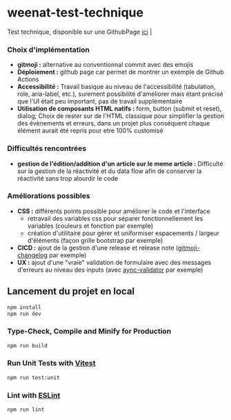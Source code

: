 # weenat-test-technique

Test technique, disponible sur une GithubPage [ici](https://theolallement.github.io/weenat-test-technique/)
|

### Choix d'implémentation

- **gitmoji :** alternative au conventionnal commit avec des emojis
- **Déploiement :** github page car permet de montrer un exemple de Github Actions
- **Accessibilité :** Travail basique au niveau de l'accessibilité (tabulation, role, aria-label, etc.), surement possibilité d'améliorer mais étant précisé que l'UI était peu important, pas de travail supplémentaire
- **Utilisation de composants HTML natifs :** form, button (submit et reset),
  dialog; Choix de rester sur de l'HTML classique pour simplifier la gestion des évènements et erreurs, dans un projet plus conséquent chaque élément aurait été repris pour etre 100% customisé

### Difficultés rencontrées

- **gestion de l'édition/addition d'un article sur le meme article :**
  Difficulté sur la gestion de la réactivité et du data flow afin de conserver la réactivité sans trop alourdir le code

### Améliorations possibles

- **CSS :** différents points possible pour améliorer le code et l'interface
  - retravail des variables css pour séparer fonctionnellement les variables (couleurs et fonction par exemple)
  - création d'utilitaire pour gérer et uniformiser espacements / largeur d'éléments (façon grille bootstrap par exemple)
- **CICD :** ajout de la gestion d'une release et release note ([gitmoji-changelog](https://github.com/frinyvonnick/gitmoji-changelog) par exemple)
- **UX :** ajout d'une "vraie" validation de formulaire avec des messages d'erreurs au niveau des inputs (avec [aync-validator](https://github.com/yiminghe/async-validator) par exemple)

## Lancement du projet en local

```sh
npm install
npm run dev
```

### Type-Check, Compile and Minify for Production

```sh
npm run build
```

### Run Unit Tests with [Vitest](https://vitest.dev/)

```sh
npm run test:unit
```

### Lint with [ESLint](https://eslint.org/)

```sh
npm run lint
```
